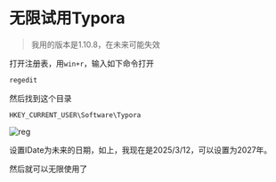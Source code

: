 # 无限试用Typora

> 我用的版本是1.10.8，在未来可能失效

打开注册表，用`win+r`，输入如下命令打开

```cmd
regedit
```

然后找到这个目录

```
HKEY_CURRENT_USER\Software\Typora
```

![reg](/imgs/reg.jpg)

设置IDate为未来的日期，如上，我现在是2025/3/12，可以设置为2027年。

然后就可以无限使用了